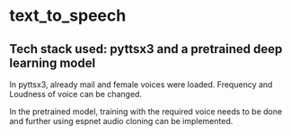 # text_to_speech

## Tech stack used: pyttsx3 and  a pretrained deep learning model

In pyttsx3, already mail and female voices were loaded. Frequency and Loudness of voice can be changed.

In the pretrained model, training with the required voice needs to be done and further using espnet audio cloning can be implemented.
